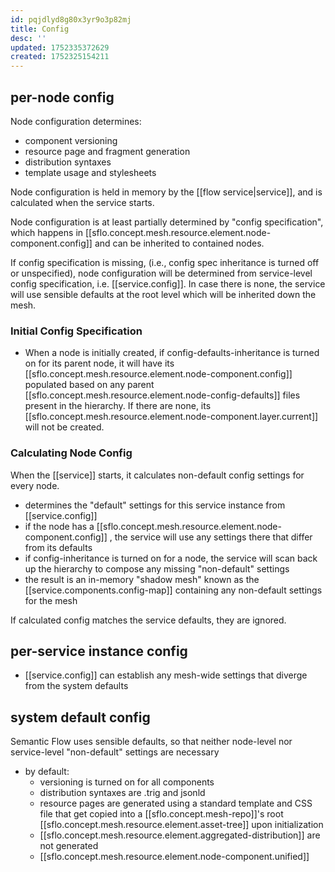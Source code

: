 ```yaml
---
id: pqjdlyd8g80x3yr9o3p82mj
title: Config
desc: ''
updated: 1752335372629
created: 1752325154211
---
```


## per-node config

Node configuration determines:

- component versioning
- resource page and fragment generation 
- distribution syntaxes
- template usage and stylesheets

Node configuration is held in memory by the [[flow service|service]], and is calculated when the service starts. 

Node configuration is at least partially determined by "config specification", which happens in [[sflo.concept.mesh.resource.element.node-component.config]] and can be inherited to contained nodes.

If config specification is missing, (i.e., config spec inheritance is turned off or unspecified), node configuration will be determined from service-level config specification, i.e. [[service.config]]. In case there is none, the service will use sensible defaults at the root level which will be inherited down the mesh. 

### Initial Config Specification

- When a node is initially created, if config-defaults-inheritance is turned on for its parent node, it will have its [[sflo.concept.mesh.resource.element.node-component.config]] populated based on any parent [[sflo.concept.mesh.resource.element.node-config-defaults]] files present in the hierarchy. If there are none, its [[sflo.concept.mesh.resource.element.node-component.layer.current]] will not be created.

### Calculating Node Config

When the [[service]] starts, it calculates non-default config settings for every node. 

- determines the "default" settings for this service instance from [[service.config]]
- if the node has a [[sflo.concept.mesh.resource.element.node-component.config]] , the service will use any settings there that differ from its defaults
- if config-inheritance is turned on for a node, the service will scan back up the hierarchy to compose any missing "non-default" settings
-  the result is an in-memory "shadow mesh" known as the [[service.components.config-map]] containing any non-default settings for the mesh

If calculated config matches the service defaults, they are ignored. 

## per-service instance config

- [[service.config]] can establish any mesh-wide settings that diverge from the system defaults

## system default config

Semantic Flow uses sensible defaults, so that neither node-level nor service-level "non-default" settings are necessary

- by default:
  - versioning is turned on for all components
  - distribution syntaxes are .trig and jsonld
  - resource pages are generated using a standard template and CSS file that get copied into a [[sflo.concept.mesh-repo]]'s root [[sflo.concept.mesh.resource.element.asset-tree]] upon initialization
  - [[sflo.concept.mesh.resource.element.aggregated-distribution]] are not generated
  - [[sflo.concept.mesh.resource.element.node-component.unified]]
